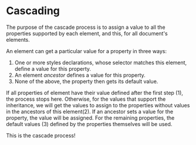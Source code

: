# Cascading 

The purpose of the cascade process is to assign a value to all the properties supported by each element, and this, for all document's elements.

An element can get a particular value for a property in three ways:

1. One or more styles declarations, whose selector matches this element, define a value for this property.
2. An element _ancestor_ defines a value for this property.
3. None of the above, the property then gets its default value.

If all properties of element have their value defined after the first step (1), the process stops here. Otherwise, for the values ​​that support the inheritance, we will get the values ​​to assign to the properties without values ​​in the ancestors of this element(2). If an ancestor sets a value for the property, the value will be assigned. For the remaining properties, the default values (3) ​​defined by the properties themselves will be used.

This is the cascade process!
